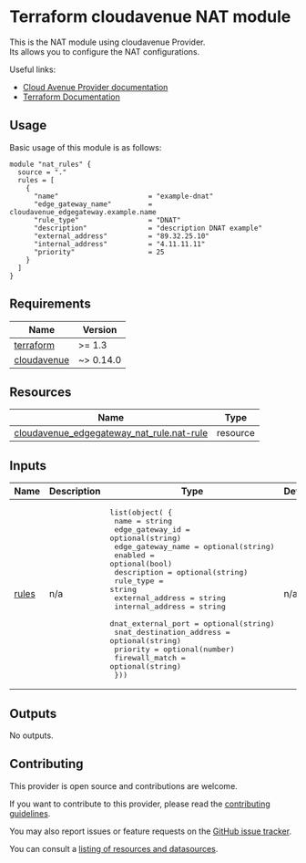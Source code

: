 # Terraform cloudavenue NAT module

This is the NAT module using cloudavenue Provider.  
Its allows you to configure the NAT configurations.

Useful links:

* [Cloud Avenue Provider documentation](https://registry.terraform.io/providers/orange-cloudavenue/cloudavenue/latest/docs)
* [Terraform Documentation](https://www.terraform.io/docs/language/index.html)


## Usage

Basic usage of this module is as follows:
```hcl
module "nat_rules" {
  source = "."
  rules = [
    {
      "name"                      = "example-dnat"
      "edge_gateway_name"         = cloudavenue_edgegateway.example.name
      "rule_type"                 = "DNAT"
      "description"               = "description DNAT example"
      "external_address"          = "89.32.25.10"
      "internal_address"          = "4.11.11.11"
      "priority"                  = 25
    }
  ]
}
```

<!-- BEGIN_AUTOMATED_TF_DOCS_BLOCK -->
## Requirements

| Name | Version |
|------|---------|
| <a name="requirement_terraform"></a> [terraform](#requirement\_terraform) | >= 1.3 |
| <a name="requirement_cloudavenue"></a> [cloudavenue](#requirement\_cloudavenue) | ~> 0.14.0 |

## Resources

| Name | Type |
|------|------|
| [cloudavenue_edgegateway_nat_rule.nat-rule](https://registry.terraform.io/providers/orange-cloudavenue/cloudavenue/latest/docs/resources/edgegateway_nat_rule) | resource |
## Inputs

| Name | Description | Type | Default | Required |
|------|-------------|------|---------|:--------:|
| <a name="input_rules"></a> [rules](#input\_rules) | n/a | <pre>list(object( {<br>    name                      = string<br>    edge_gateway_id           = optional(string)<br>    edge_gateway_name         = optional(string)<br>    enabled                   = optional(bool)<br>    description               = optional(string)<br>    rule_type                 = string<br>    external_address          = string<br>    internal_address          = string<br>    dnat_external_port        = optional(string)<br>    snat_destination_address  = optional(string)<br>    priority                  = optional(number)<br>    firewall_match            = optional(string)<br>  }))</pre> | n/a | yes |
## Outputs

No outputs.
<!-- END_AUTOMATED_TF_DOCS_BLOCK -->

## Contributing

This provider is open source and contributions are welcome.

If you want to contribute to this provider, please read the [contributing guidelines](CONTRIBUTING.md).

You may also report issues or feature requests on the [GitHub issue tracker](https://github.com/orange-cloudavenue/terraform-cloudavenue-nats/issues/new/choose).

You can consult a [listing of resources and datasources](cmd/listing/resource-ca.md).